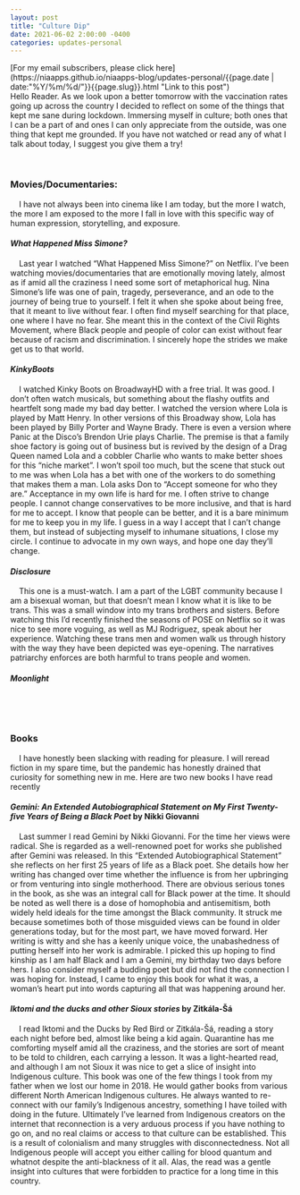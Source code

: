 ```yaml
---
layout: post
title: "Culture Dip"
date: 2021-06-02 2:00:00 -0400
categories: updates-personal
---
```

 <meta name="description" content="What kept you sane during lockdown?  These are things I enjoyed during our extended inside stay.">
<!-- Need to copy/paste to each post: Don't forget to change updates-personal or updates-coding-->
<div class="feed" markdown="1">
 [For my email subscribers, please click here](https://niaapps.github.io/niaapps-blog/updates-personal/{{page.date | date:"%Y/%m/%d/"}}{{page.slug}}.html "Link to this post")
</div>
Hello Reader. As we look upon a better tomorrow with the vaccination rates going up across the country I decided to reflect on some of the things that kept me sane during lockdown. Immersing myself in culture; both ones that I can be a part of and ones I can only appreciate from the outside, was one thing that kept me grounded. If you have not watched or read any of what I talk about today, I suggest you give them a try!

&nbsp;&nbsp;&nbsp;
### Movies/Documentaries:
&nbsp;&nbsp;&nbsp;
   I have not always been into cinema like I am today, but the more I watch, the more I am exposed to the more I fall in love with this specific way of human expression, storytelling, and exposure.

#### _What Happened Miss Simone?_
&nbsp;&nbsp;&nbsp;
   Last year I watched “What Happened Miss Simone?” on Netflix. I’ve been watching movies/documentaries that are emotionally moving lately, almost as if amid all the craziness I need some sort of metaphorical hug. Nina Simone’s life was one of pain, tragedy, perseverance, and an ode to the journey of being true to yourself. I felt it when she spoke about being free, that it meant to live without fear. I often find myself searching for that place, one where I have no fear. She meant this in the context of the Civil Rights Movement, where Black people and people of color can exist without fear because of racism and discrimination. I sincerely hope the strides we make get us to that world.
 

#### _KinkyBoots_
&nbsp;&nbsp;&nbsp;
  I watched Kinky Boots on BroadwayHD with a free trial. It was good. I don’t often watch musicals, but something about the flashy outfits and heartfelt song made my bad day better. I watched the version where Lola is played by Matt Henry. In other versions of this Broadway show, Lola has been played by Billy Porter and Wayne Brady. There is even a version where Panic at the Disco’s Brendon Urie plays Charlie. The premise is that a family shoe factory is going out of business but is revived by the design of a Drag Queen named Lola and a cobbler Charlie who wants to make better shoes for this “niche market”. I won’t spoil too much, but the scene that stuck out to me was when Lola has a bet with one of the workers to do something that makes them a man. Lola asks Don to “Accept someone for who they are.” Acceptance in my own life is hard for me. I often strive to change people. I cannot change conservatives to be more inclusive, and that is hard for me to accept. I know that people can be better, and it is a bare minimum for me to keep you in my life. I guess in a way I accept that I can’t change them, but instead of subjecting myself to inhumane situations, I close my circle. I continue to advocate in my own ways, and hope one day they’ll change.

#### _Disclosure_
&nbsp;&nbsp;&nbsp;
   This one is a must-watch. I am a part of the LGBT community because I am a bisexual woman, but that doesn’t mean I know what it is like to be trans. This was a small window into my trans brothers and sisters. Before watching this I’d recently finished the seasons of POSE on Netflix so it was nice to see more voguing, as well as MJ Rodriguez, speak about her experience. Watching these trans men and women walk us through history with the way they have been depicted was eye-opening. The narratives patriarchy enforces are both harmful to trans people and women.

#### _Moonlight_
&nbsp;&nbsp;&nbsp;


&nbsp;&nbsp;&nbsp;
### Books
&nbsp;&nbsp;&nbsp;
   I have honestly been slacking with reading for pleasure. I will reread fiction in my spare time, but the pandemic has honestly drained that curiosity for something new in me. Here are two new books I have read recently

#### _Gemini: An Extended Autobiographical Statement on My First Twenty-five Years of Being a Black Poet_ by Nikki Giovanni
&nbsp;&nbsp;&nbsp;
  Last summer I read Gemini by Nikki Giovanni. For the time her views were radical. She is regarded as a well-renowned poet for works she published after Gemini was released. In this “Extended Autobiographical Statement” she reflects on her first 25 years of life as a Black poet. She details how her writing has changed over time whether the influence is from her upbringing or from venturing into single motherhood. There are obvious serious tones in the book, as she was an integral call for Black power at the time. It should be noted as well there is a dose of homophobia and antisemitism, both widely held ideals for the time amongst the Black community. It struck me because sometimes both of those misguided views can be found in older generations today, but for the most part, we have moved forward. Her writing is witty and she has a keenly unique voice, the unabashedness of putting herself into her work is admirable. I picked this up hoping to find kinship as I am half Black and I am a Gemini, my birthday two days before hers. I also consider myself a budding poet but did not find the connection I was hoping for. Instead, I came to enjoy this book for what it was, a woman’s heart put into words capturing all that was happening around her.

#### _Iktomi and the ducks and other Sioux stories_ by Zitkála-Šá
&nbsp;&nbsp;&nbsp;
   I read Iktomi and the Ducks by Red Bird or Zitkála-Šá, reading a story each night before bed, almost like being a kid again. Quarantine has me comforting myself amid all the craziness, and the stories are sort of meant to be told to children, each carrying a lesson. It was a light-hearted read, and although I am not Sioux it was nice to get a slice of insight into Indigenous culture. This book was one of the few things I took from my father when we lost our home in 2018. He would gather books from various different North American Indigenous cultures. He always wanted to re-connect with our family’s Indigenous ancestry, something I have toiled with doing in the future. Ultimately I’ve learned from Indigenous creators on the internet that reconnection is a very arduous process if you have nothing to go on, and no real claims or access to that culture can be established. This is a result of colonialism and many struggles with disconnectedness. Not all Indigenous people will accept you either calling for blood quantum and whatnot despite the anti-blackness of it all. Alas, the read was a gentle insight into cultures that were forbidden to practice for a long time in this country.



